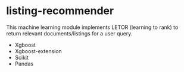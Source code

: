 # listing-recommender
This machine learning module implements LETOR (learning to rank) to return relevant documents/listings for a user query. 

* Xgboost
* Xgboost-extension
* Scikit
* Pandas
